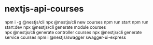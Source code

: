 # nextjs-api-courses
 
npm i -g @nestjs/cli
npx @nestjs/cli new courses
npm run start
npm run start:dev
npx @nestjs/cli generate module courses  
npx @nestjs/cli generate controller courses 
npx @nestjs/cli generate service courses
npm i @nestjs/swagger swagger-ui-express